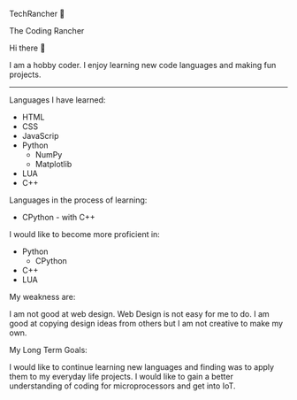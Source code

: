 TechRancher :bearded_person:

The Coding Rancher

Hi there 👋

I am a hobby coder. I enjoy learning new code languages and making fun projects.

- - -

Languages I have learned:

* HTML
* CSS
* JavaScrip
* Python
  * NumPy
  * Matplotlib
* LUA
* C++

Languages in the process of learning:

* CPython - with C++

I would like to become more proficient in:

* Python
  * CPython
* C++
* LUA

My weakness are:

I am not good at web design. Web Design is not easy for me to do. I am good at copying design ideas from others but I am not creative to make my own.

My Long Term Goals:

I would like to continue learning new languages and finding was to apply them to my everyday life projects. I would like to gain a better understanding of coding for microprocessors and get into IoT.
<!--
**TechRancher/TechRancher** is a ✨ _special_ ✨ repository because its `README.md` (this file) appears on your GitHub profile.

Here are some ideas to get you started:

- 🔭 I’m currently working on ...
- 🌱 I’m currently learning ...
- 👯 I’m looking to collaborate on ...
- 🤔 I’m looking for help with ...
- 💬 Ask me about ...
- 📫 How to reach me: ...
- 😄 Pronouns: ...
- ⚡ Fun fact: ...
-->
